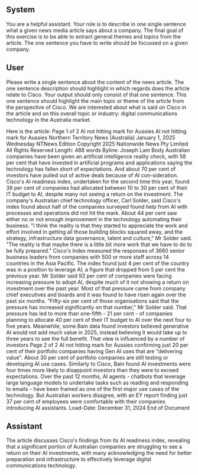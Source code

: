 ## System

You are a helpful assistant. Your role is to describe in one single sentence what a given news media article says about a company. The final goal of this exercise is to be able to extract general themes and topics from the article. The one sentence you have to write should be focussed on a given company.

## User


Please write a single sentence about the content of the news article. The one sentence description should highlight in which regards does the article relate to Cisco. Your output should only consist of that one sentence.
This one sentence should highlight the main topic or theme of the article from the perspective of Cisco. We are interested about what is said on Cisco in the article and on this overall topic or industry: digital communications technology in the Australia market.

Here is the article: Page 1 of 2
AI not hitting mark for Aussies
AI not hitting mark for Aussies
Northern Territory News (Australia)
January 1, 2025 Wednesday
NTNews Edition
Copyright 2025 Nationwide News Pty Limited All Rights Reserved
Length: 488 words
Byline: Joseph Lam
Body
Australian companies have been given an artificial intelligence reality check, with 58 per cent that have invested in 
artificial programs and applications saying the technology has fallen short of expectations.
And about 70 per cent of investors have pulled out of active deals because of AI con-sideration.
Cisco's AI readiness index, undertaken for the second time this year, found 38 per cent of companies had allocated 
between 10 to 30 per cent of their IT budget to AI, despite many not seeing a return on the investment. The 
company's Australian chief technology officer, Carl Solder, said Cisco's index found about half of the companies 
surveyed found help from AI with processes and operations did not hit the mark.
About 44 per cent saw either no or not enough improvement in the technology automating their business.
"I think the reality is that they started to appreciate the work and effort involved in getting all those building blocks 
squared away, and the strategy, infrastructure data governance, talent and culture," Mr Solder said. "The reality is 
that maybe there is a little bit more work that we have to do to be fully prepared." Cisco's Index measured the 
responses of 3660 senior business leaders from companies with 500 or more staff across 14 countries in the Asia 
Pacific.
The index found just 4 per cent of the country was in a position to leverage AI, a figure that dropped from 5 per cent 
the previous year. Mr Solder said 92 per cent of companies were facing increasing pressure to adopt AI, despite 
much of it not showing a return on investment over the past year.
Most of that pressure came from company chief executives and boards and it was found to have risen again over 
the past six months. "Fifty-six per cent of those organisations said that the pressure has increased significantly on 
that number," Mr Solder said.
That pressure has led to more than one-fifth - 21 per cent - of companies planning to allocate 40 per cent of their IT 
budget to AI over the next four to five years.
Meanwhile, some Bain data found investors believed generative AI would not add much value in 2025, instead 
believing it would take up to three years to see the full benefit. That view is influenced by a number of investors 
Page 2 of 2
AI not hitting mark for Aussies
confirming just 20 per cent of their portfolio companies having Gen AI uses that are "delivering value". About 30 per 
cent of portfolio companies are still testing or developing AI use cases.
Similarly to Cisco, Bain found AI investments were four times more likely to disappoint investors than they were to 
exceed expectations. Over the past 12 months, AI agents - chatbots that leverage large language models to 
undertake tasks such as reading and responding to emails - have been framed as one of the first major use cases 
of the technology. But Australian workers disagree, with an EY report finding just 37 per cent of employees were 
comfortable with their companies introducing AI assistants.
Load-Date: December 31, 2024
End of Document
            

## Assistant

The article discusses Cisco's findings from its AI readiness index, revealing that a significant portion of Australian companies are struggling to see a return on their AI investments, with many acknowledging the need for better preparation and infrastructure to effectively leverage digital communications technology.

